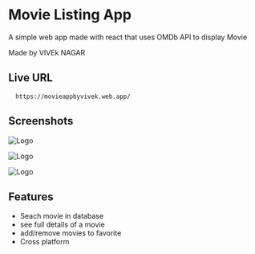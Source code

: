 
# Movie Listing App

A simple web app made with react that uses OMDb API to display Movie

Made by VIVEk NAGAR

## Live URL


```http
  https://movieappbyvivek.web.app/
```


## Screenshots
![Logo](https://www.linkpicture.com/q/Screenshot-599.png)

![Logo](https://www.linkpicture.com/q/Screenshot-600_1.png)

    
![Logo](https://www.linkpicture.com/q/Screenshot-603.png)

    
    
## Features

- Seach movie in database
- see full details of a movie
- add/remove movies to favorite
- Cross platform
